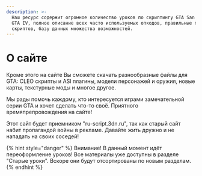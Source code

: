 ```yaml
---
description: >-
  Наш ресурс содержит огромное количество уроков по скриптингу GTA San Andreas и
  GTA IV, полное описание всех часто используемых опкодов, правильные примеры
  скриптов, базу данных множества возможностей.
---
```


# О сайте

Кроме этого на сайте Вы сможете скачать разнообразные файлы для GTA: CLEO скрипты и ASI плагины, модели персонажей и оружия, новые карты, текстурные моды и многое другое.

Мы рады помочь каждому, кто интересуется играми замечательной серии GTA и хочет сделать что-то своё. Приятного времяпрепровождения на сайте!

Этот сайт будет приемником "ru-script.3dn.ru", так как старый сайт набит пропагандой войны в рекламе. Давайте жить дружно и не нападать на своих соседей!

{% hint style="danger" %}
Внимание! В данный момент идёт переоформление уроков! Все материалы уже доступны в разделе "Старые уроки". Вскоре они будут отсортированы по новым разделам.
{% endhint %}
